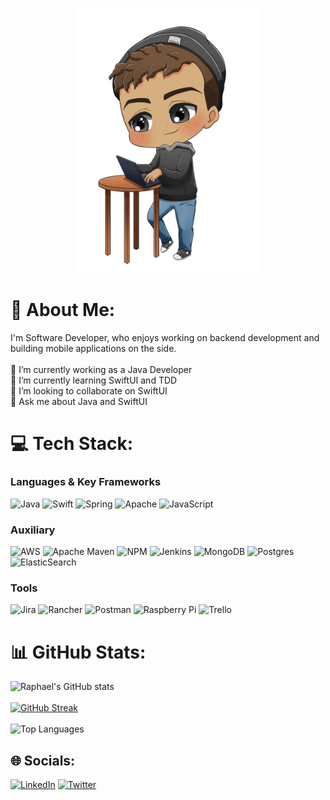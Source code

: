 <p align="center">
  <img src="https://github.com/RKCP/RKCP/blob/a76367dc23ae6fe00829da5543889badfb9aaeac/raphael.gif" width="300"></img>
</p>

# 💫 About Me:

<!---[![](https://visitcount.itsvg.in/api?id=rkcp&icon=3&color=11)](https://visitcount.itsvg.in)--->
I'm Software Developer, who enjoys working on backend development and building mobile applications on the side.<br><br>🔭 I’m currently working as a Java Developer<br>🌱 I’m currently learning SwiftUI and TDD<br>👯 I’m looking to collaborate on SwiftUI<br>💬 Ask me about Java and SwiftUI

# 💻 Tech Stack:

### Languages & Key Frameworks

![Java](https://img.shields.io/badge/java-%23ED8B00.svg?style=for-the-badge&logo=java&logoColor=white) 
![Swift](https://img.shields.io/badge/swift-F54A2A?style=for-the-badge&logo=swift&logoColor=white) 
![Spring](https://img.shields.io/badge/spring-%236DB33F.svg?style=for-the-badge&logo=spring&logoColor=white)
![Apache](https://img.shields.io/badge/apache%20camel-%23D42029.svg?style=for-the-badge&logo=apache&logoColor=white)
![JavaScript](https://img.shields.io/badge/javascript-%23323330.svg?style=for-the-badge&logo=javascript&logoColor=%23F7DF1E) 

### Auxiliary

![AWS](https://img.shields.io/badge/AWS-%23FF9900.svg?style=for-the-badge&logo=amazon-aws&logoColor=white)
![Apache Maven](https://img.shields.io/badge/Apache%20Maven-C71A36?style=for-the-badge&logo=Apache%20Maven&logoColor=white)
![NPM](https://img.shields.io/badge/NPM-%23000000.svg?style=for-the-badge&logo=npm&logoColor=white) 
![Jenkins](https://img.shields.io/badge/jenkins-%232C5263.svg?style=for-the-badge&logo=jenkins&logoColor=white) 
![MongoDB](https://img.shields.io/badge/MongoDB-%234ea94b.svg?style=for-the-badge&logo=mongodb&logoColor=white) 
![Postgres](https://img.shields.io/badge/postgres-%23316192.svg?style=for-the-badge&logo=postgresql&logoColor=white) 
![ElasticSearch](https://img.shields.io/badge/-ElasticSearch-005571?style=for-the-badge&logo=elasticsearch)

### Tools

![Jira](https://img.shields.io/badge/jira-%230A0FFF.svg?style=for-the-badge&logo=jira&logoColor=white) 
![Rancher](https://img.shields.io/badge/rancher-%230075A8.svg?style=for-the-badge&logo=rancher&logoColor=white)
![Postman](https://img.shields.io/badge/Postman-FF6C37?style=for-the-badge&logo=postman&logoColor=white)
![Raspberry Pi](https://img.shields.io/badge/-RaspberryPi-C51A4A?style=for-the-badge&logo=Raspberry-Pi)
![Trello](https://img.shields.io/badge/Trello-%23026AA7.svg?style=for-the-badge&logo=Trello&logoColor=white)

# 📊 GitHub Stats:
![Raphael's GitHub stats](https://github-readme-stats.vercel.app/api?username=rkcp&count_private=true&theme=material-palenight&hide_border=false&bg_color=00000000)<br/><br/>
[![GitHub Streak](https://streak-stats.demolab.com?user=rkcp&theme=material-palenight&hide_border=false&background=00000000)](https://git.io/streak-stats)<br/><br/>
![Top Languages](https://github-readme-stats.vercel.app/api/top-langs/?username=rkcp&theme=material-palenight&hide_border=false&count_private=true&layout=compact&bg_color=00000000)

## 🌐 Socials:
[![LinkedIn](https://img.shields.io/badge/LinkedIn-%230077B5.svg?logo=linkedin&logoColor=white)](https://linkedin.com/in/raphaelpeters) 
[![Twitter](https://img.shields.io/badge/Twitter-%231DA1F2.svg?logo=Twitter&logoColor=white)](https://twitter.com/raphthedev)
